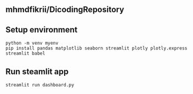 ## mhmdfikrii/DicodingRepository

## Setup environment

```
python -m venv myenv
pip install pandas matplotlib seaborn streamlit plotly plotly.express streamlit babel
```

## Run steamlit app

```
streamlit run dashboard.py
```
